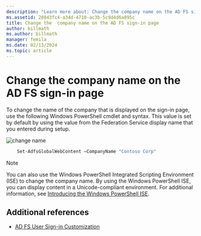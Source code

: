 ```yaml
---
description: "Learn more about: Change the company name on the AD FS sign-in page"
ms.assetid: 28043fc4-a34d-4710-ac3b-5c9d4d6a895c
title: Change the  company name on the AD FS sign-in page
author: billmath
ms.author: billmath
manager: femila
ms.date: 02/13/2024
ms.topic: article
---
```

# Change the company name on the AD FS sign-in page

To change the name of the company that is displayed on the sign\-in page, use the following Windows PowerShell cmdlet and syntax. This value is set by default by using the value from the Federation Service display name that you entered during setup.

![change name](media/AD-FS-user-sign-in-customization/ADFS_Blue_Custom1.png)

```powershell
    Set-AdfsGlobalWebContent –CompanyName "Contoso Corp"
```

> [!NOTE]
> You can also use the Windows PowerShell Integrated Scripting Environment \(ISE\) to change the company name. By using the Windows PowerShell ISE, you can display content in a Unicode\-compliant environment. For additional information, see [Introducing the Windows PowerShell ISE](/previous-versions/mt707506(v=msdn.10)).

## Additional references

- [AD FS User Sign-in Customization](AD-FS-user-sign-in-customization.md)
